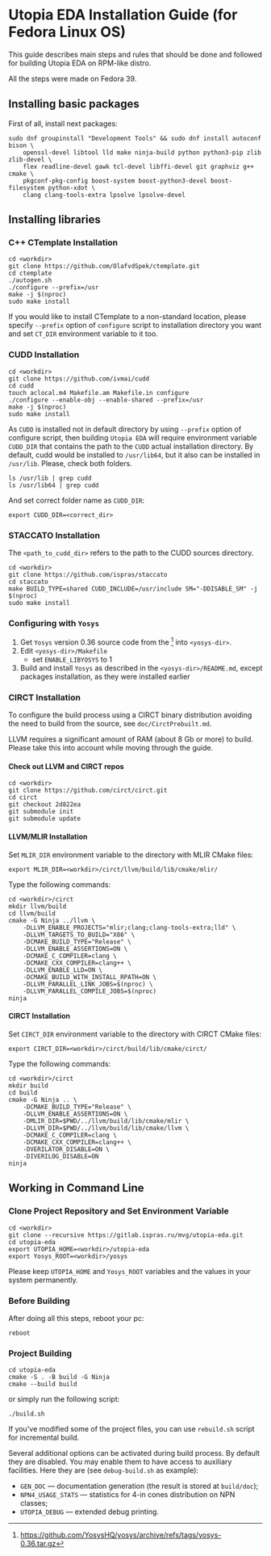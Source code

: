 [//]: <> (SPDX-License-Identifier: Apache-2.0)

# Utopia EDA Installation Guide (for Fedora Linux OS)

This guide describes main steps and rules that should be done and followed for building Utopia EDA on RPM-like distro.

All the steps were made on Fedora 39.

## Installing basic packages

First of all, install next packages:

```
sudo dnf groupinstall "Development Tools" && sudo dnf install autoconf bison \
    openssl-devel libtool lld make ninja-build python python3-pip zlib zlib-devel \
    flex readline-devel gawk tcl-devel libffi-devel git graphviz g++ cmake \
    pkgconf-pkg-config boost-system boost-python3-devel boost-filesystem python-xdot \
    clang clang-tools-extra lpsolve lpsolve-devel
```

## Installing libraries

### C++ CTemplate Installation

```
cd <workdir>
git clone https://github.com/OlafvdSpek/ctemplate.git
cd ctemplate
./autogen.sh
./configure --prefix=/usr
make -j $(nproc)
sudo make install
```
If you would like to install CTemplate to a non-standard location, please
specify `--prefix` option of `configure` script to installation directory
you want and set `CT_DIR` environment variable to it too.


### CUDD Installation

```
cd <workdir>
git clone https://github.com/ivmai/cudd
cd cudd
touch aclocal.m4 Makefile.am Makefile.in configure
./configure --enable-obj --enable-shared --prefix=/usr
make -j $(nproc)
sudo make install
```

As `CUDD` is installed not in default directory by using
`--prefix` option of configure script, then building `Utopia EDA`
will require environment variable `CUDD_DIR` that contains the path
to the `CUDD` actual installation directory. By default, cudd would be installed to
`/usr/lib64`, but it also can be installed in `/usr/lib`. Please, check both folders.
```
ls /usr/lib | grep cudd
ls /usr/lib64 | grep cudd
```
And set correct folder name as `CUDD_DIR`:
```
export CUDD_DIR=<correct_dir>
```

### STACCATO Installation

The `<path_to_cudd_dir>` refers to the path to the CUDD sources directory.

```
cd <workdir>
git clone https://github.com/ispras/staccato
cd staccato
make BUILD_TYPE=shared CUDD_INCLUDE=/usr/include SM="-DDISABLE_SM" -j $(nproc)
sudo make install
```

### Configuring with `Yosys`

1. Get `Yosys` version 0.36 source code from the [^yosys] into `<yosys-dir>`.
2. Edit `<yosys-dir>/Makefile`
    - set `ENABLE_LIBYOSYS` to 1
3. Build and install `Yosys` as described in the `<yosys-dir>/README.md`, 
    except packages installation, as they were installed earlier

[^yosys]: https://github.com/YosysHQ/yosys/archive/refs/tags/yosys-0.36.tar.gz  

### CIRCT Installation

To configure the build process using a CIRCT binary distribution avoiding the
need to build from the source, see `doc/CirctPrebuilt.md`.

LLVM requires a significant amount of RAM (about 8 Gb or more) to build.
Please take this into account while moving through the guide.

#### Check out LLVM and CIRCT repos

```
cd <workdir>
git clone https://github.com/circt/circt.git
cd circt
git checkout 2d822ea
git submodule init
git submodule update
```

#### LLVM/MLIR Installation

Set `MLIR_DIR` environment variable to the directory with MLIR CMake files:
```
export MLIR_DIR=<workdir>/circt/llvm/build/lib/cmake/mlir/
```

Type the following commands:
```
cd <workdir>/circt
mkdir llvm/build
cd llvm/build
cmake -G Ninja ../llvm \
    -DLLVM_ENABLE_PROJECTS="mlir;clang;clang-tools-extra;lld" \
    -DLLVM_TARGETS_TO_BUILD="X86" \
    -DCMAKE_BUILD_TYPE="Release" \
    -DLLVM_ENABLE_ASSERTIONS=ON \
    -DCMAKE_C_COMPILER=clang \
    -DCMAKE_CXX_COMPILER=clang++ \
    -DLLVM_ENABLE_LLD=ON \
    -DCMAKE_BUILD_WITH_INSTALL_RPATH=ON \
    -DLLVM_PARALLEL_LINK_JOBS=$(nproc) \
    -DLLVM_PARALLEL_COMPILE_JOBS=$(nproc)
ninja
```

#### CIRCT Installation

Set `CIRCT_DIR` environment variable to the directory with CIRCT CMake files:
```
export CIRCT_DIR=<workdir>/circt/build/lib/cmake/circt/
```

Type the following commands:
```
cd <workdir>/circt
mkdir build
cd build
cmake -G Ninja .. \
    -DCMAKE_BUILD_TYPE="Release" \
    -DLLVM_ENABLE_ASSERTIONS=ON \
    -DMLIR_DIR=$PWD/../llvm/build/lib/cmake/mlir \
    -DLLVM_DIR=$PWD/../llvm/build/lib/cmake/llvm \
    -DCMAKE_C_COMPILER=clang \
    -DCMAKE_CXX_COMPILER=clang++ \
    -DVERILATOR_DISABLE=ON \
    -DIVERILOG_DISABLE=ON
ninja
```

## Working in Command Line

### Clone Project Repository and Set Environment Variable

```
cd <workdir>
git clone --recursive https://gitlab.ispras.ru/mvg/utopia-eda.git
cd utopia-eda
export UTOPIA_HOME=<workdir>/utopia-eda
export Yosys_ROOT=<workdir>/yosys
```
Please keep `UTOPIA_HOME` and `Yosys_ROOT` variables and the values in your system permanently.

### Before Building
After doing all this steps, reboot your pc:
```
reboot
```

### Project Building

```
cd utopia-eda
cmake -S . -B build -G Ninja
cmake --build build
```
or simply run the following script:
```
./build.sh
```
If you've modified some of the project files, you can use `rebuild.sh` script
for incremental build.

Several additional options can be activated during build process. By default
they are disabled. You may enable them to have access to auxiliary facilities.
Here they are (see `debug-build.sh` as example):

* `GEN_DOC` &mdash; documentation generation (the result is stored at `build/doc`);
* `NPN4_USAGE_STATS` &mdash; statistics for 4-in cones distribution on NPN classes;
* `UTOPIA_DEBUG` &mdash; extended debug printing.
